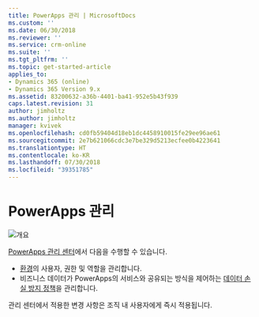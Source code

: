 ```yaml
---
title: PowerApps 관리 | MicrosoftDocs
ms.custom: ''
ms.date: 06/30/2018
ms.reviewer: ''
ms.service: crm-online
ms.suite: ''
ms.tgt_pltfrm: ''
ms.topic: get-started-article
applies_to:
- Dynamics 365 (online)
- Dynamics 365 Version 9.x
ms.assetid: 83200632-a36b-4401-ba41-952e5b43f939
caps.latest.revision: 31
author: jimholtz
ms.author: jimholtz
manager: kvivek
ms.openlocfilehash: cd0fb59404d18eb1dc4458910015fe29ee96ae61
ms.sourcegitcommit: 2e7b621066cdc3e7be329d5213ecfee0b4223641
ms.translationtype: HT
ms.contentlocale: ko-KR
ms.lasthandoff: 07/30/2018
ms.locfileid: "39351785"
---
```

# <a name="administer-powerapps"></a>PowerApps 관리

![개요](./media/introduction-to-the-admin-center/overview.png)  

[PowerApps 관리 센터](https://admin.powerapps.com)에서 다음을 수행할 수 있습니다.

* [환경](environments-administration.md)의 사용자, 권한 및 역할을 관리합니다. <!-- (PowerApps P2 plan required)-->
* 비즈니스 데이터가 PowerApps의 서비스와 공유되는 방식을 제어하는 [데이터 손실 방지 정책](prevent-data-loss.md)을 관리합니다. <!--(PowerApps P2 plan or Office 365 Global administrator permissions required)-->

관리 센터에서 적용한 변경 사항은 조직 내 사용자에게 즉시 적용됩니다.     